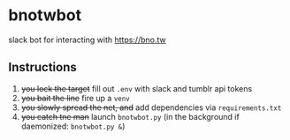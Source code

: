 # bnotwbot
slack bot for interacting with https://bno.tw

## Instructions
1. ~~you lock the target~~ fill out `.env` with slack and tumblr api tokens
2. ~~you bait the line~~ fire up a `venv`
3. ~~you slowly spread the net, and~~ add dependencies via `requirements.txt`
4. ~~you catch tne man~~ launch `bnotwbot.py` (in the background if daemonized: `bnotwbot.py &`)
